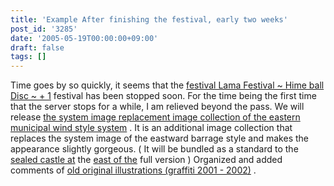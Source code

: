 ```yaml
---
title: 'Example After finishing the festival, early two weeks'
post_id: '3285'
date: '2005-05-19T00:00:00+09:00'
draft: false
tags: []
---
```


Time goes by so quickly, it seems that the [festival Lama Festival ~ Hime ball Disc ~ + 1](http://lama.danmaq.com/lama/) festival has been stopped soon. For the time being the first time that the server stops for a while, I am relieved beyond the pass. We will release [the system image replacement image collection of the eastern municipal wind style system](/3286) . It is an additional image collection that replaces the system image of the eastward barrage style and makes the appearance slightly gorgeous. ( It will be bundled as a standard to the [sealed castle at](/!/thA/) the [east of the](/!/thA/) full version ) Organized and added comments of [old original illustrations (graffiti 2001 - 2002)](/category/products/illustration) .